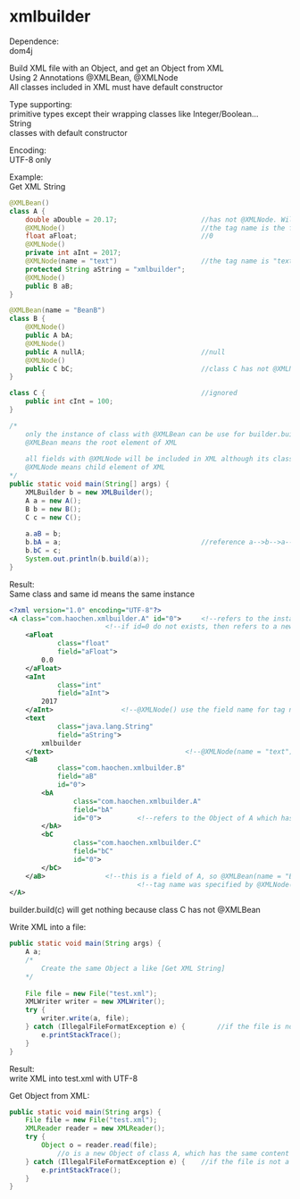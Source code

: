 # xmlbuilder
Dependence:  
dom4j  
  
  
Build XML file with an Object, and get an Object from XML  
Using 2 Annotations @XMLBean, @XMLNode  
All classes included in XML must have default constructor  
  
Type supporting:  
primitive types except their wrapping classes like Integer/Boolean...  
String  
classes with default constructor  
  
Encoding:  
UTF-8 only  
  
Example:  
Get XML String
```java
@XMLBean()
class A {
    double aDouble = 20.17;                     //has not @XMLNode. Will not be included in XML
    @XMLNode()                                  //the tag name is the field name "aFloat"
    float aFloat;                               //0
    @XMLNode()
    private int aInt = 2017;
    @XMLNode(name = "text")                     //the tag name is "text"
    protected String aString = "xmlbuilder";
    @XMLNode()
    public B aB;
}

@XMLBean(name = "BeanB")
class B {
    @XMLNode()
    public A bA;
    @XMLNode()
    public A nullA;                             //null
    @XMLNode()
    public C bC;                                //class C has not @XMLNode
}

class C {                                       //ignored
    public int cInt = 100;
}

/*
    only the instance of class with @XMLBean can be use for builder.build()
    @XMLBean means the root element of XML
    
    all fields with @XMLNode will be included in XML although its class has not @XMLBean
    @XMLNode means child element of XML
*/
public static void main(String[] args) {
    XMLBuilder b = new XMLBuilder();
    A a = new A();
    B b = new B();
    C c = new C();
    
    a.aB = b;
    b.bA = a;                                   //reference a-->b-->a-->b-->a......
    b.bC = c;
    System.out.println(b.build(a));
}
```
Result:  
Same class and same id means the same instance  
  
```xml
<?xml version="1.0" encoding="UTF-8"?>
<A class="com.haochen.xmlbuilder.A" id="0">     <!--refers to the instance of A which has the id=0-->
                        <!--if id=0 do not exists, then refers to a new instance of A given an id=0-->
	<aFloat
			class="float"
			field="aFloat">
		0.0
	</aFloat>
	<aInt
			class="int"
			field="aInt">
		2017
	</aInt>					<!--@XMLNode() use the field name for tag name-->
	<text                                           
			class="java.lang.String"
			field="aString">
		xmlbuilder
	</text>                                 <!--@XMLNode(name = "text") tag name is "text"-->
	<aB
			class="com.haochen.xmlbuilder.B"
			field="aB"
			id="0">
		<bA
				class="com.haochen.xmlbuilder.A"
				field="bA"
				id="0">      	<!--refers to the Object of A which has the id=0, just the root element-->
		</bA>
		<bC
				class="com.haochen.xmlbuilder.C"
				field="bC"
				id="0">
		</bC>
	</aB>           	<!--this is a field of A, so @XMLBean(name = "Beanb") was ignored-->
                                <!--tag name was specified by @XMLNode()-->
</A>
```
builder.build(c) will get nothing because class C has not @XMLBean  
  
  
Write XML into a file:  
```java
public static void main(String args) {
    A a;
    /*
        Create the same Object a like [Get XML String]
    */
    
    File file = new File("test.xml");
    XMLWriter writer = new XMLWriter();
    try {
        writer.write(a, file);
    } catch (IllegalFileFormatException e) {        //if the file is not a .xml file
        e.printStackTrace();
    }
}
```
Result:  
write XML into test.xml with UTF-8  
  
  
Get Object from XML:  
```java
public static void main(String args) {
    File file = new File("test.xml");
    XMLReader reader = new XMLReader();
    try {
        Object o = reader.read(file);
			//o is a new Object of class A, which has the same content with [Get XML String]
    } catch (IllegalFileFormatException e) {    //if the file is not a .xml file
        e.printStackTrace();
    }
}
```
